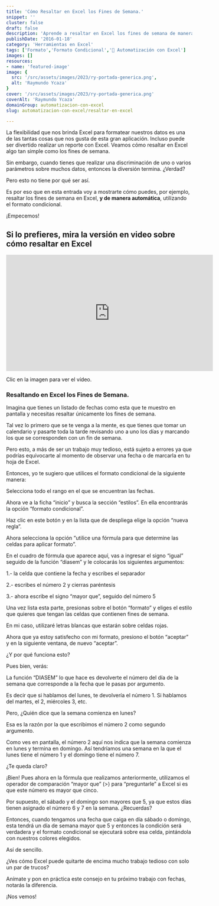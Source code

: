 ```yaml
---
title: 'Cómo Resaltar en Excel los Fines de Semana.'
snippet: ''
cluster: false
draft: false 
description: 'Aprende a resaltar en Excel los fines de semana de manera fácil y rápida. Optimiza tu productividad y destaca tus resultados.'
publishDate: '2016-01-18'
category: 'Herramientas en Excel'
tags: ['Formato','Formato Condicional','🤖 Automatización con Excel']
images: []
resources: 
- name: 'featured-image'
image: {
  src: '/src/assets/images/2023/ry-portada-generica.png',
  alt: 'Raymundo Ycaza'
}
cover: '/src/assets/images/2023/ry-portada-generica.png'
coverAlt: 'Raymundo Ycaza'
domainGroup: automatizacion-con-excel
slug: automatizacion-con-excel/resaltar-en-excel

---
```


La flexibilidad que nos brinda Excel para formatear nuestros datos es una de las tantas cosas que nos gusta de esta gran aplicación. Incluso puede ser divertido realizar un reporte con Excel. Veamos cómo resaltar en Excel algo tan simple como los fines de semana.

Sin embargo, cuando tienes que realizar una discriminación de uno o varios parámetros sobre muchos datos, entonces la diversión termina. ¿Verdad?

Pero esto no tiene por qué ser así.

Es por eso que en esta entrada voy a mostrarte cómo puedes, por ejemplo, resaltar los fines de semana en Excel, **y de manera automática**, utilizando el formato condicional.

¡Empecemos!

## Si lo prefieres, mira la versión en video sobre cómo resaltar en Excel

<iframe src="https://www.youtube.com/embed/kMnEY1sUsMg?showinfo=0" allowfullscreen="allowfullscreen" width="560" height="315" frameborder="0"></iframe>

Clic en la imagen para ver el vídeo.

### Resaltando en Excel los Fines de Semana.

Imagina que tienes un listado de fechas como esta que te muestro en pantalla y necesitas resaltar únicamente los fines de semana.

Tal vez lo primero que se te venga a la mente, es que tienes que tomar un calendario y pasarte toda la tarde revisando uno a uno los días y marcando los que se corresponden con un fin de semana.

Pero esto, a más de ser un trabajo muy tedioso, está sujeto a errores ya que podrías equivocarte al momento de observar una fecha o de marcarla en tu hoja de Excel.

Entonces, yo te sugiero que utilices el formato condicional de la siguiente manera:

Selecciona todo el rango en el que se encuentran las fechas.

Ahora ve a la ficha “inicio” y busca la sección “estilos”. En ella encontrarás la opción “formato condicional”.

Haz clic en este botón y en la lista que de despliega elige la opción “nueva regla”.

Ahora selecciona la opción “utilice una fórmula para que determine las celdas para aplicar formato”.

En el cuadro de fórmula que aparece aquí, vas a ingresar el signo “igual” seguido de la función “diasem” y le colocarás los siguientes argumentos:

1.- la celda que contiene la fecha y escribes el separador

2.- escribes el número 2 y cierras paréntesis

3.- ahora escribe el signo “mayor que”, seguido del número 5

Una vez lista esta parte, presionas sobre el botón “formato” y eliges el estilo que quieres que tengan las celdas que contienen fines de semana.

En mi caso, utilizaré letras blancas que estarán sobre celdas rojas.

Ahora que ya estoy satisfecho con mi formato, presiono el botón “aceptar” y en la siguiente ventana, de nuevo “aceptar”.

¿Y por qué funciona esto?

Pues bien, verás:

La función “DIASEM” lo que hace es devolverte el número del día de la semana que corresponde a la fecha que le pasas por argumento.

Es decir que si hablamos del lunes, te devolvería el número 1. Si hablamos del martes, el 2, miércoles 3, etc.

Pero, ¿Quién dice que la semana comienza en lunes?

Esa es la razón por la que escribimos el número 2 como segundo argumento.

Como ves en pantalla, el número 2 aquí nos indica que la semana comienza en lunes y termina en domingo. Así tendríamos una semana en la que el lunes tiene el número 1 y el domingo tiene el número 7.

¿Te queda claro?

¡Bien! Pues ahora en la fórmula que realizamos anteriormente, utilizamos el operador de comparación “mayor que” (>) para “preguntarle” a Excel si es que este número es mayor que cinco.

Por supuesto, el sábado y el domingo son mayores que 5, ya que estos días tienen asignado el número 6 y 7 en la semana. ¿Recuerdas?

Entonces, cuando tengamos una fecha que caiga en día sábado o domingo, esta tendrá un día de semana mayor que 5 y entonces la condición será verdadera y el formato condicional se ejecutará sobre esa celda, pintándola con nuestros colores elegidos.

Así de sencillo.

¿Ves cómo Excel puede quitarte de encima mucho trabajo tedioso con solo un par de trucos?

Anímate y pon en práctica este consejo en tu próximo trabajo con fechas, notarás la diferencia.

¡Nos vemos!
